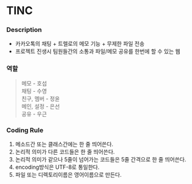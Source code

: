 # TINC

### Description

- 카카오톡의 채팅 + 트렐로의 메모 기능 + 무제한 파일 전송
- 프로젝트 진생시 팀원들간의 소통과 파일/메모 공유를 한번에 할 수 있는 웹 

### 역할

> 메모 - 호섭  
> 채팅 - 수영  
> 친구, 멤버 - 정윤  
> 메인, 설정 - 은선  
> 공유 - 우근

### Coding Rule

1. 메소드간 또는 클래스간에는 한 줄 띄어쓴다.
2. 논리적 의미가 다른 코드들은 한 줄 띄어쓴다.
3. 논리적 의미가 같으나 5줄이 넘어가는 코드들은 5줄 간격으로 한 줄 띄어쓴다.
4. encoding방식은 UTF-8로 통일한다.
5. 파일 또는 디렉토리이름은 영어이름으로 만든다.
